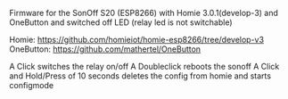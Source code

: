 Firmware for the SonOff S20 (ESP8266) with Homie 3.0.1(develop-3) and OneButton and switched off LED (relay led is not switchable)

Homie: https://github.com/homieiot/homie-esp8266/tree/develop-v3
OneButton: https://github.com/mathertel/OneButton

A Click switches the relay on/off
A Doubleclick reboots the sonoff
A Click and Hold/Press of 10 seconds deletes the config from homie and starts configmode
